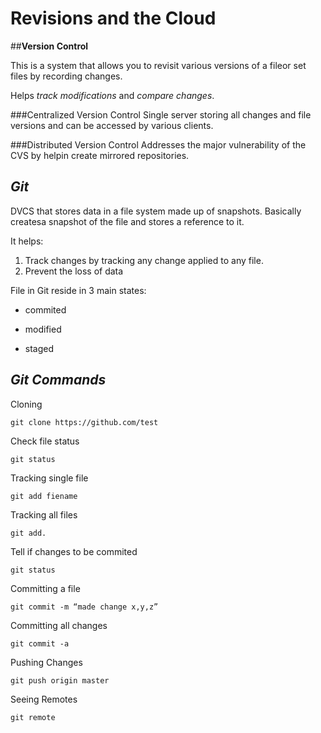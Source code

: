 # Revisions and the Cloud

 ##**Version Control**

This is a system that allows you to revisit various versions of a fileor set files by recording changes.

 Helps *track modifications* and *compare changes*.

 ###Centralized Version Control
  Single server storing all changes and file versions and can be accessed by various clients.

 ###Distributed Version Control
  Addresses the major vulnerability of the CVS by helpin create mirrored repositories.

## ***Git***

  DVCS that stores data in a file system made up of snapshots. Basically createsa snapshot of the file and stores a reference to it.

It helps:

1. Track changes by tracking any change applied to any file.
2. Prevent the loss of data

File in Git reside in 3 main states:

- commited

- modified

- staged

## ***Git Commands***

Cloning

`git clone https://github.com/test`

Check file status

 `git status`

Tracking single file

`git add fiename`

Tracking all files

`git add.`

Tell if changes to be commited

`git status`

Committing a file

`git commit -m “made change x,y,z”`

Committing all changes

`git commit -a`

Pushing Changes

`git push origin master`

Seeing Remotes

`git remote`
